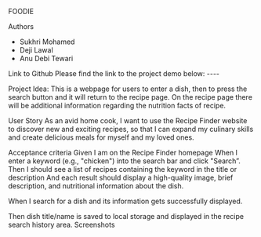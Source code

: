 FOODIE 

Authors

- Sukhri Mohamed
- Deji Lawal
- Anu Debi Tewari

Link to Github
Please find the link to the project demo below: ----


Project Idea:
This is a webpage for users to enter a dish, then to press the search button and it will return to the recipe page.
On the recipe page there will be additional information regarding the nutrition facts of recipe.

User Story
As an avid home cook, I want to use the Recipe Finder website to discover new and exciting recipes, so that I can expand my culinary skills and create delicious meals for myself and my loved ones.

Acceptance criteria
Given I am on the Recipe Finder homepage
When I enter a keyword (e.g., "chicken") into the search bar and click "Search”.
Then I should see a list of recipes containing the keyword in the title or description
And each result should display a high-quality image, brief description, and nutritional information about the dish.

When I search for a dish and its information gets successfully displayed. 

Then dish title/name is saved to local storage and displayed in the recipe search history area.
Screenshots

